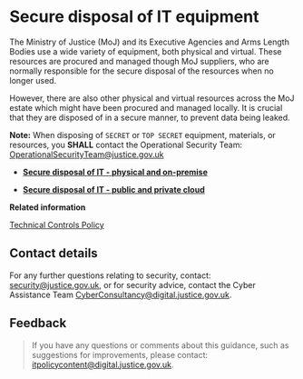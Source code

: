 # Secure disposal of IT equipment

The Ministry of Justice \(MoJ\) and its Executive Agencies and Arms Length Bodies use a wide variety of equipment, both physical and virtual. These resources are procured and managed though MoJ suppliers, who are normally responsible for the secure disposal of the resources when no longer used.

However, there are also other physical and virtual resources across the MoJ estate which might have been procured and managed locally. It is crucial that they are disposed of in a secure manner, to prevent data being leaked.

**Note:** When disposing of `SECRET` or `TOP SECRET` equipment, materials, or resources, you **SHALL** contact the Operational Security Team: [OperationalSecurityTeam@justice.gov.uk](mailto:OperationalSecurityTeam@justice.gov.uk)

-   **[Secure disposal of IT - physical and on-premise](secure-disposal-of-it-physical-and-on-premise.md)**  

-   **[Secure disposal of IT - public and private cloud](secure-disposal-of-it-public-and-private-cloud.md)**  


**Related information**  


[Technical Controls Policy](technical-controls-policy.md)

## Contact details

For any further questions relating to security, contact: [security@justice.gov.uk](mailto:security@justice.gov.uk), or for security advice, contact the Cyber Assistance Team [CyberConsultancy@digital.justice.gov.uk](mailto:CyberConsultancy@digital.justice.gov.uk).

## Feedback

> If you have any questions or comments about this guidance, such as suggestions for improvements, please contact: [itpolicycontent@digital.justice.gov.uk](mailto:itpolicycontent@digital.justice.gov.uk).

